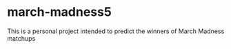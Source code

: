 # march-madness5
This is a personal project intended to predict the winners of March Madness matchups
